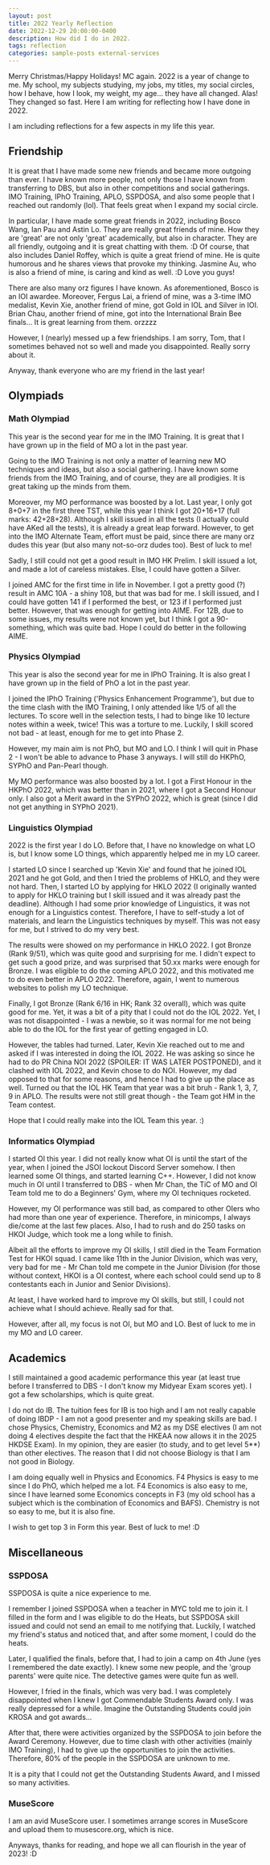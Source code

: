 ```yaml
---
layout: post
title: 2022 Yearly Reflection
date: 2022-12-29 20:00:00-0400
description: How did I do in 2022.
tags: reflection
categories: sample-posts external-services
---
```


Merry Christmas/Happy Holidays! MC again. 2022 is a year of change to me. My school, my subjects studying, my jobs, my titles, my social circles, how I behave, how I look, my weight, my age... they have all changed. Alas! They changed so fast. Here I am writing for reflecting how I have done in 2022.

I am including reflections for a few aspects in my life this year.

## Friendship

It is great that I have made some new friends and became more outgoing than ever. I have known more people, not only those I have known from transferring to DBS, but also in other competitions and social gatherings. IMO Training, IPhO Training, APLO, SSPDOSA, and also some people that I reached out randomly (lol). That feels great when I expand my social circle.

In particular, I have made some great friends in 2022, including Bosco Wang, Ian Pau and Astin Lo. They are really great friends of mine. How they are 'great' are not only 'great' academically, but also in character. They are all friendly, outgoing and it is great chatting with them. :D Of course, that also includes Daniel Roffey, which is quite a great friend of mine. He is quite humorous and he shares views that provoke my thinking. Jasmine Au, who is also a friend of mine, is caring and kind as well. :D Love you guys!

There are also many orz figures I have known. As aforementioned, Bosco is an IOI awardee. Moreover, Fergus Lai, a friend of mine, was a 3-time IMO medalist, Kevin Xie, another friend of mine, got Gold in IOL and Silver in IOI. Brian Chau, another friend of mine, got into the International Brain Bee finals... It is great learning from them. orzzzz

However, I (nearly) messed up a few friendships. I am sorry, Tom, that I sometimes behaved not so well and made you disappointed. Really sorry about it.

Anyway, thank everyone who are my friend in the last year!

## Olympiads

### Math Olympiad

This year is the second year for me in the IMO Training. It is great that I have grown up in the field of MO a lot in the past year.

Going to the IMO Training is not only a matter of learning new MO techniques and ideas, but also a social gathering. I have known some friends from the IMO Training, and of course, they are all prodigies. It is great taking up the minds from them.

Moreover, my MO performance was boosted by a lot. Last year, I only got 8+0+7 in the first three TST, while this year I think I got 20+16+17 (full marks: 42+28+28). Although I skill issued in all the tests (I actually could have AKed all the tests), it is already a great leap forward. However, to get into the IMO Alternate Team, effort must be paid, since there are many orz dudes this year (but also many not-so-orz dudes too). Best of luck to me!

Sadly, I still could not get a good result in IMO HK Prelim. I skill issued a lot, and made a lot of careless mistakes. Else, I could have gotten a Silver.

I joined AMC for the first time in life in November. I got a pretty good (?) result in AMC 10A - a shiny 108, but that was bad for me. I skill issued, and I could have gotten 141 if I performed the best, or 123 if I performed just better. However, that was enough for getting into AIME. For 12B, due to some issues, my results were not known yet, but I think I got a 90-something, which was quite bad. Hope I could do better in the following AIME.

### Physics Olympiad

This year is also the second year for me in IPhO Training. It is also great I have grown up in the field of PhO a lot in the past year.

I joined the IPhO Training ('Physics Enhancement Programme'), but due to the time clash with the IMO Training, I only attended like 1/5 of all the lectures. To score well in the selection tests, I had to binge like 10 lecture notes within a week, twice! This was a torture to me. Luckily, I skill scored not bad - at least, enough for me to get into Phase 2.

However, my main aim is not PhO, but MO and LO. I think I will quit in Phase 2 - I won't be able to advance to Phase 3 anyways. I will still do HKPhO, SYPhO and Pan-Pearl though.

My MO performance was also boosted by a lot. I got a First Honour in the HKPhO 2022, which was better than in 2021, where I got a Second Honour only. I also got a Merit award in the SYPhO 2022, which is great (since I did not get anything in SYPhO 2021).

### Linguistics Olympiad

2022 is the first year I do LO. Before that, I have no knowledge on what LO is, but I know some LO things, which apparently helped me in my LO career.

I started LO since I searched up 'Kevin Xie' and found that he joined IOL 2021 and he got Gold, and then I tried the problems of HKLO, and they were not hard. Then, I started LO by applying for HKLO 2022 (I originally wanted to apply for HKLO training but I skill issued and it was already past the deadline). Although I had some prior knowledge of Linguistics, it was not enough for a Linguistics contest. Therefore, I have to self-study a lot of materials, and learn the Linguistics techniques by myself. This was not easy for me, but I strived to do my very best.

The results were showed on my performance in HKLO 2022. I got Bronze (Rank 9/51), which was quite good and surprising for me. I didn't expect to get such a good prize, and was surprised that 50.xx marks were enough for Bronze. I was eligible to do the coming APLO 2022, and this motivated me to do even better in APLO 2022. Therefore, again, I went to numerous websites to polish my LO technique.

Finally, I got Bronze (Rank 6/16 in HK; Rank 32 overall), which was quite good for me. Yet, it was a bit of a pity that I could not do the IOL 2022. Yet, I was not disappointed - I was a newbie, so it was normal for me not being able to do the IOL for the first year of getting engaged in LO.

However, the tables had turned. Later, Kevin Xie reached out to me and asked if I was interested in doing the IOL 2022. He was asking so since he had to do PR China NOI 2022 (SPOILER: IT WAS LATER POSTPONED), and it clashed with IOL 2022, and Kevin chose to do NOI. However, my dad opposed to that for some reasons, and hence I had to give up the place as well. Turned ou that the IOL HK Team that year was a bit bruh - Rank 1, 3, 7, 9 in APLO. The results were not still great though - the Team got HM in the Team contest.

Hope that I could really make into the IOL Team this year. :)

### Informatics Olympiad

I started OI this year. I did not really know what OI is until the start of the year, when I joined the JSOI lockout Discord Server somehow. I then learned some OI things, and started learning C++. However, I did not know much in OI until I transferred to DBS - when Mr Chan, the TiC of MO and OI Team told me to do a Beginners' Gym, where my OI techniques rocketed.

However, my OI performance was still bad, as compared to other OIers who had more than one year of experience. Therefore, in minicomps, I always die/come at the last few places. Also, I had to rush and do 250 tasks on HKOI Judge, which took me a long while to finish.

Albeit all the efforts to improve my OI skills, I still died in the Team Formation Test for HKOI squad. I came like 11th in the Junior Division, which was very, very bad for me - Mr Chan told me compete in the Junior Division (for those without context, HKOI is a OI contest, where each school could send up to 8 contestants each in Junior and Senior Divisions).

At least, I have worked hard to improve my OI skills, but still, I could not achieve what I should achieve. Really sad for that.

However, after all, my focus is not OI, but MO and LO. Best of luck to me in my MO and LO career.

## Academics

I still maintained a good academic performance this year (at least true before I transferred to DBS - I don't know my Midyear Exam scores yet). I got a few scholarships, which is quite great.

I do not do IB. The tuition fees for IB is too high and I am not really capable of doing IBDP - I am not a good presenter and my speaking skills are bad. I chose Physics, Chemistry, Economics and M2 as my DSE electives (I am not doing 4 electives despite the fact that the HKEAA now allows it in the 2025 HKDSE Exam). In my opinion, they are easier (to study, and to get level 5**) than other electives. The reason that I did not choose Biology is that I am not good in Biology.

I am doing equally well in Physics and Economics. F4 Physics is easy to me since I do PhO, which helped me a lot. F4 Economics is also easy to me, since I have learned some Economics concepts in F3 (my old school has a subject which is the combination of Economics and BAFS). Chemistry is not so easy to me, but it is also fine.

I wish to get top 3 in Form this year. Best of luck to me! :D

## Miscellaneous

### SSPDOSA

SSPDOSA is quite a nice experience to me.

I remember I joined SSPDOSA when a teacher in MYC told me to join it. I filled in the form and I was eligible to do the Heats, but SSPDOSA skill issued and could not send an email to me notifying that. Luckily, I watched my friend's status and noticed that, and after some moment, I could do the heats.

Later, I qualified the finals, before that, I had to join a camp on 4th June (yes I remembered the date exactly). I knew some new people, and the 'group parents' were quite nice. The detective games were quite fun as well.

However, I fried in the finals, which was very bad. I was completely disappointed when I knew I got Commendable Students Award only. I was really depressed for a while. Imagine the Outstanding Students could join KROSA and got awards...

After that, there were activities organized by the SSPDOSA to join before the Award Ceremony. However, due to time clash with other activities (mainly IMO Training), I had to give up the opportunities to join the activities. Therefore, 80% of the people in the SSPDOSA are unknown to me.

It is a pity that I could not get the Outstanding Students Award, and I missed so many activities.

### MuseScore

I am an avid MuseScore user. I sometimes arrange scores in MuseScore and upload them to musescore.org, which is nice.

Anyways, thanks for reading, and hope we all can flourish in the year of 2023! :D
